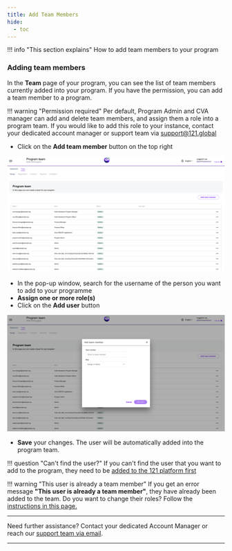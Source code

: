 ```yaml
---
title: Add Team Members
hide:
  - toc
---
```


!!! info "This section explains"
    How to add team members to your program

### **Adding team members**

In the **Team** page of your program, you can see the list of team members currently added into your program. If you have the permission, you can add a team member to a program.

!!! warning "Permission required"
    Per default, Program Admin and CVA manager can add and delete team members, and assign them a role into a program team. If you would like to add this role to your instance, contact your dedicated account manager or support team via <support@121.global>


- Click on the **Add team member** button on the top right

![Program Team](https://raw.githubusercontent.com/global-121/121-platform/main/e2e/tests/__screenshots__/UserManualScreenshots/userManualScreenshots.spec.ts/ProgramTeam.png)

- In the pop-up window, search for the username of the person you want to add to your programme
- **Assign one or more role(s)**
- Click on the **Add user** button

![Add Team Member](https://raw.githubusercontent.com/global-121/121-platform/main/e2e/tests/__screenshots__/UserManualScreenshots/userManualScreenshots.spec.ts/AddTeamMember.png)

- **Save** your changes. The user will be automatically added into the program team.

!!! question "Can't find the user?"
    If you can't find the user that you want to add to the program, they need to be <a href="../users/add-users.md">added to the 121 platform first</a>

!!! warning "This user is already a team member"
    If you get an error message **"This user is already a team member"**, they have already been added to the team. Do you want to change their roles? Follow the <a href="../team/edit-team-roles-program.md">instructions in this page.</a>

___
Need further assistance? Contact your dedicated Account Manager or reach our [support team via email](mailto:support@121.global).
___
